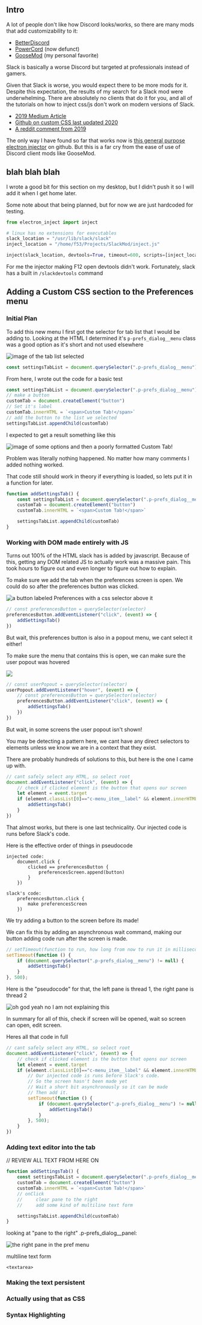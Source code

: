 ## Intro
A lot of people don't like how Discord looks/works, so there are many mods that add customizability to it:
- [BetterDiscord](https://betterdiscord.app/)
- [PowerCord](https://powercord.dev/) (now defunct)
- [GooseMod](https://goosemod.com/) (my personal favorite)

Slack is basically a worse Discord but targeted at professionals instead of gamers.

Given that Slack is worse, you would expect there to be more mods for it. Despite this expectation, the results of my search for a Slack mod were underwhelming. There are absolutely no clients that do it for you, and all of the tutorials on how to inject css/js don't work on modern versions of Slack.
- [2019 Medium Article](https://medium.com/l2code/how-to-customize-slack-694a0cd04493)
- [Github on custom CSS last updated 2020](https://github.com/openark/custom-slack-css)
- [A reddit comment from 2019](https://www.reddit.com/r/Slack/comments/cdonno/comment/eu4vqnv/)

The only way I have found so far that works now is [this general purpose electron injector](https://github.com/tintinweb/electron-inject) on github. But this is a far cry from the ease of use of Discord client mods like GooseMod.

## blah blah blah
I wrote a good bit for this section on my desktop, but I didn't push it so I will add it when I get home later.

Some note about that being planned, but for now we are just hardcoded for testing.
```py
from electron_inject import inject

# linux has no extensions for executables
slack_location = "/usr/lib/slack/slack"
inject_location = "/home/f53/Projects/SlackMod/inject.js"

inject(slack_location, devtools=True, timeout=600, scripts=[inject_location])   
```

For me the injector making F12 open devtools didn't work. Fortunately, slack has a built in `/slackdevtools` command

## Adding a Custom CSS section to the Preferences menu

### Initial Plan

To add this new menu I first got the selector for tab list that I would be adding to. Looking at the HTML I determined it's `p-prefs_dialog__menu` class was a good option as it's short and not used elsewhere

![image of the tab list selected](https://i.imgur.com/lRs0VuA.png)

```js
const settingsTabList = document.querySelector(".p-prefs_dialog__menu")
```

From here, I wrote out the code for a basic test

```js
const settingsTabList = document.querySelector(".p-prefs_dialog__menu")
// make a button
customTab = document.createElement("button")
// Set it's label
customTab.innerHTML = `<span>Custom Tab!</span>`
// add the button to the list we selected
settingsTabList.appendChild(customTab)
```

I expected to get a result something like this

![image of some options and then a poorly formatted Custom Tab!](https://i.imgur.com/7t1nGDA.png)

Problem was literally nothing happened. No matter how many comments I added nothing worked.

That code still should work in theory if everything is loaded, so lets put it in a function for later.

```js
function addSettingsTab() {
    const settingsTabList = document.querySelector(".p-prefs_dialog__menu")
    customTab = document.createElement("button")
    customTab.innerHTML = `<span>Custom Tab!</span>`

    settingsTabList.appendChild(customTab)
}
```

### Working with DOM made entirely with JS

Turns out 100% of the HTML slack has is added by javascript. Because of this, getting any DOM related JS to actually work was a massive pain. This took hours to figure out and even longer to figure out how to explain.

To make sure we add the tab when the preferences screen is open. We could do so after the preferences button was clicked.

![a button labeled Preferences with a css selector above it](https://i.imgur.com/KOXsiiA.png)

```js
// const preferencesButton = querySelector(selector)
preferencesButton.addEventListener("click", (event) => {
    addSettingsTab()
})
``` 

But wait, this preferences button is also in a popout menu, we cant select it either!

To make sure the menu that contains this is open, we can make sure the user popout was hovered

![](https://i.imgur.com/BRPqTMh.png)

```js
// const userPopout = querySelector(selector)
userPopout.addEventListener("hover", (event) => {
    // const preferencesButton = querySelector(selector)
    preferencesButton.addEventListener("click", (event) => {
        addSettingsTab()
    })
})
```

But wait, in some screens the user popout isn't shown!

You may be detecting a pattern here, we cant have any direct selectors to elements unless we know we are in a context that they exist.

There are probably hundreds of solutions to this, but here is the one I came up with.

```js
// cant safely select any HTML, so select root
document.addEventListener("click", (event) => {
    // check if clicked element is the button that opens our screen
    let element = event.target 
    if (element.classList[0]=="c-menu_item__label" && element.innerHTML == "Preferences") {
        addSettingsTab()
    }
})
```

That almost works, but there is one last technicality. Our injected code is runs before Slack's code.

Here is the effective order of things in pseudocode

```
injected code:
    document.click {
        clicked == preferencesButton {
            preferencesScreen.append(button)
        }
    })

slack's code:
    preferencesButton.click {
        make preferencesScreen
    })
```

We try adding a button to the screen before its made!

We can fix this by adding an asynchronous wait command, making our button adding code run after the screen is made.

```js
// setTimeout(function to run, how long from now to run it in milliseconds)
setTimeout(function () { 
    if (document.querySelector(".p-prefs_dialog__menu") != null) {
        addSettingsTab()
    }
}, 500);
```

Here is the "pseudocode" for that, the left pane is thread 1, the right pane is thread 2

![oh god yeah no I am not explaining this](https://i.imgur.com/DnxblpB.png)

In summary for all of this, check if screen will be opened, wait so screen can open, edit screen. 

Heres all that code in full

```js
// cant safely select any HTML, so select root
document.addEventListener("click", (event) => {
    // check if clicked element is the button that opens our screen
    let element = event.target 
    if (element.classList[0]=="c-menu_item__label" && element.innerHTML == "Preferences") {
        // Our injected code is runs before Slack's code.
        // So the screen hasn't been made yet
        // Wait a short bit asynchronously so it can be made
        // Then add it.
        setTimeout(function () {
            if (document.querySelector(".p-prefs_dialog__menu") != null) {
                addSettingsTab()
            }
        }, 500);
    }
})
```

### Adding text editor into the tab

// REVIEW ALL TEXT FROM HERE ON

```js
function addSettingsTab() {
    const settingsTabList = document.querySelector(".p-prefs_dialog__menu")
    customTab = document.createElement("button")
    customTab.innerHTML = `<span>Custom Tab!</span>`
    // onClick
    //     clear pane to the right
    //     add some kind of multiline text form

    settingsTabList.appendChild(customTab)
}
```

looking at "pane to the right" .p-prefs_dialog__panel:

![the right pane in the pref menu](https://i.imgur.com/XB089Dx.png)

multiline text form

`<textarea>`


### Making the text persistent

### Actually using that as CSS

### Syntax Highlighting